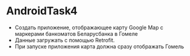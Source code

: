 # AndroidTask4

- Создать приложение, отображающее карту Google Map с маркерами банкоматов Беларусбанка в Гомеле
- Данные загружать с помощью Retrofit. 
- При запуске приложения карта должна сразу отображать Гомель
